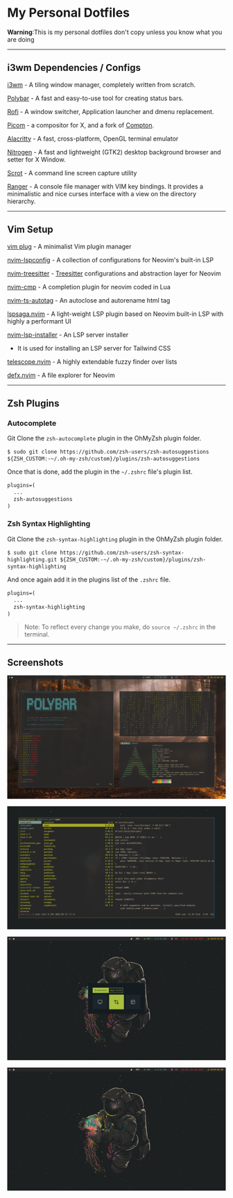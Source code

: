 # My Personal Dotfiles

**Warning**:This is my personal dotfiles don't copy unless you know what you are doing

---
## i3wm Dependencies / Configs

[i3wm](https://i3wm.org/) - A tiling window manager, completely written from scratch.

[Polybar](https://github.com/polybar/polybar) - A fast and easy-to-use tool for creating status bars.

[Rofi](https://github.com/davatorium/rofi) - A window switcher, Application launcher and dmenu replacement.

[Picom](https://github.com/ibhagwan/picom/tree/next-rebase) - a compositor for X, and a fork of [Compton](https://github.com/yshui/picom/blob/next/History.md).

[Alacritty](https://github.com/alacritty/alacritty) - A fast, cross-platform, OpenGL terminal emulator

[Nitrogen](https://wiki.archlinux.org/title/Nitrogen) - A fast and lightweight (GTK2) desktop background browser and setter for X Window.

[Scrot](https://github.com/resurrecting-open-source-projects/scrot) - A command line screen capture utility

[Ranger](https://github.com/ranger/ranger) - A console file manager with VIM key bindings. It provides a minimalistic and nice curses interface with a view on the directory hierarchy.


---

## Vim Setup

[vim plug](https://github.com/junegunn/vim-plug) - A minimalist Vim plugin manager

[nvim-lspconfig](https://github.com/neovim/nvim-lspconfig) - A collection of configurations for Neovim's built-in LSP

[nvim-treesitter](https://github.com/nvim-treesitter/nvim-treesitter) - [Treesitter](https://github.com/tree-sitter/tree-sitter) configurations and abstraction layer for Neovim

[nvim-cmp](https://github.com/hrsh7th/nvim-cmp) - A completion plugin for neovim coded in Lua

[nvim-ts-autotag](https://github.com/windwp/nvim-ts-autotag) - An autoclose and autorename html tag

[lspsaga.nvim](https://github.com/tami5/lspsaga.nvim) - A light-weight LSP plugin based on Neovim built-in LSP with highly a performant UI

[nvim-lsp-installer](https://github.com/williamboman/nvim-lsp-installer) - An LSP server installer
 * It is used for installing an LSP server for Tailwind CSS
 
[telescope.nvim](https://github.com/nvim-telescope/telescope.nvim) - A highly extendable fuzzy finder over lists

[defx.nvim](https://github.com/Shougo/defx.nvim) - A file explorer for Neovim

---

## Zsh Plugins

### Autocomplete 
Git Clone the `zsh-autocomplete` plugin in the OhMyZsh plugin folder.

```
$ sudo git clone https://github.com/zsh-users/zsh-autosuggestions ${ZSH_CUSTOM:-~/.oh-my-zsh/custom}/plugins/zsh-autosuggestions
```

Once that is done, add the plugin in the `~/.zshrc` file's plugin list.
```
plugins=(
  ...
  zsh-autosuggestions
)
```

### Zsh Syntax Highlighting
Git Clone the `zsh-syntax-highlighting` plugin in the OhMyZsh plugin folder.

```
$ sudo git clone https://github.com/zsh-users/zsh-syntax-highlighting.git ${ZSH_CUSTOM:-~/.oh-my-zsh/custom}/plugins/zsh-syntax-highlighting
```

And once again add it in the plugins list of the `.zshrc` file.

```
plugins=(
  ... 
  zsh-syntax-highlighting
)
```
> Note: To reflect every change you make, do `source ~/.zshrc` in the terminal.


---

## Screenshots

![image1Left](https://github.com/cjgamos/dotfiles/blob/main/Screenshots/1Left.png)

![image1Right](https://github.com/cjgamos/dotfiles/blob/main/Screenshots/1Right.png)

![image2](https://github.com/cjgamos/dotfiles/blob/main/Screenshots/2.png)

![image3](https://github.com/cjgamos/dotfiles/blob/main/Screenshots/3.png)



